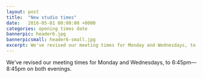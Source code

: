 ```yaml
---
layout: post
title:  "New studio times"
date:   2016-05-01 00:00:00 +0000
categories: opening times date
bannerpic: header6.jpg
bannerpicsmall: header6-small.jpg
excerpt: We've revised our meeting times for Monday and Wednesdays, to 6:45pm—8:45pm on both evenings.
---
```


We've revised our meeting times for Monday and Wednesdays, to 6:45pm—8:45pm on both evenings.